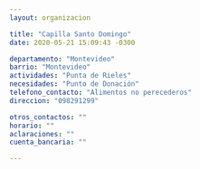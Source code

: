 ```yaml
---
layout: organizacion

title: "Capilla Santo Domingo"
date: 2020-05-21 15:09:43 -0300

departamento: "Montevideo"
barrio: "Montevideo"
actividades: "Punta de Rieles"
necesidades: "Punto de Donación"
telefono_contacto: "Alimentos no perecederos"
direccion: "098291299"

otros_contactos: ""
horario: ""
aclaraciones: ""
cuenta_bancaria: ""

---
```

